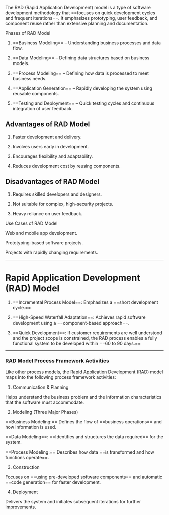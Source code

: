 The RAD (Rapid Application Development) model is a type of software development methodology that ==focuses on quick development cycles and frequent iterations==. It emphasizes prototyping, user feedback, and component reuse rather than extensive planning and documentation.

Phases of RAD Model

1. ==Business Modeling== – Understanding business processes and data flow.


2. ==Data Modeling== – Defining data structures based on business models.


3. ==Process Modeling== – Defining how data is processed to meet business needs.


4. ==Application Generation== – Rapidly developing the system using reusable components.


5. ==Testing and Deployment== – Quick testing cycles and continuous integration of user feedback.



## Advantages of RAD Model

1. Faster development and delivery.

2. Involves users early in development.

3. Encourages flexibility and adaptability.

4. Reduces development cost by reusing components.


## Disadvantages of RAD Model

1. Requires skilled developers and designers.

2. Not suitable for complex, high-security projects.

3. Heavy reliance on user feedback.


Use Cases of RAD Model

Web and mobile app development.

Prototyping-based software projects.

Projects with rapidly changing requirements.



---



# Rapid Application Development (RAD) Model

1. ==Incremental Process Model==: Emphasizes a ==short development cycle.==

2. ==High-Speed Waterfall Adaptation==: Achieves rapid software development using a ==component-based approach==.

3. ==Quick Development==: If customer requirements are well understood and the project scope is constrained, the RAD process enables a fully functional system to be developed within ==60 to 90 days.==


---
### RAD Model Process Framework Activities

Like other process models, the Rapid Application Development (RAD) model maps into the following process framework activities:

1. Communication & Planning

Helps understand the business problem and the information characteristics that the software must accommodate.



2. Modeling (Three Major Phases)

==Business Modeling:== Defines the flow of ==business operations== and how information is used.

==Data Modeling==: ==Identifies and structures the data required== for the system.

==Process Modeling:== Describes how data ==is transformed and how functions operate==.



3. Construction

Focuses on ==using pre-developed software components== and automatic ==code generation== for faster development.



4. Deployment

Delivers the system and initiates subsequent iterations for further improvements.




